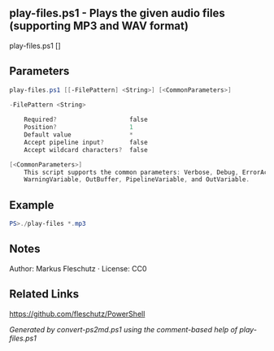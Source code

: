 ## play-files.ps1 - Plays the given audio files (supporting MP3 and WAV format)

play-files.ps1 [<FilePattern>]

## Parameters
```powershell
play-files.ps1 [[-FilePattern] <String>] [<CommonParameters>]

-FilePattern <String>
    
    Required?                    false
    Position?                    1
    Default value                *
    Accept pipeline input?       false
    Accept wildcard characters?  false

[<CommonParameters>]
    This script supports the common parameters: Verbose, Debug, ErrorAction, ErrorVariable, WarningAction, 
    WarningVariable, OutBuffer, PipelineVariable, and OutVariable.
```

## Example
```powershell
PS>./play-files *.mp3
```

## Notes
Author: Markus Fleschutz · License: CC0

## Related Links
https://github.com/fleschutz/PowerShell

*Generated by convert-ps2md.ps1 using the comment-based help of play-files.ps1*
